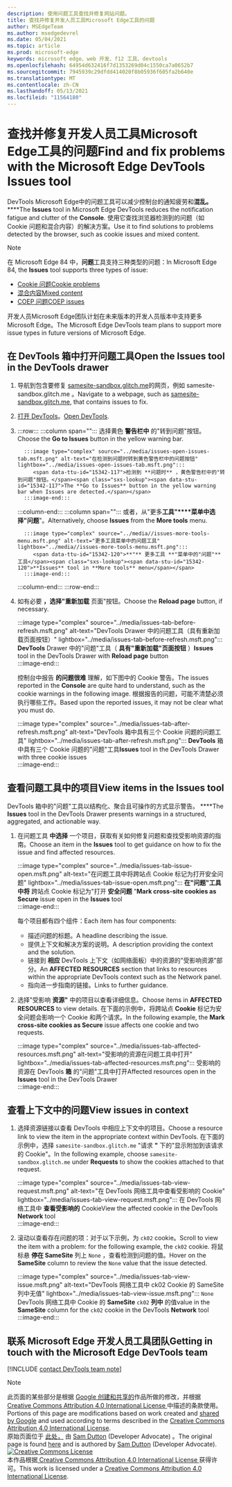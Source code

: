 ```yaml
---
description: 使用问题工具查找并修复网站问题。
title: 查找并修复开发人员工具Microsoft Edge工具的问题
author: MSEdgeTeam
ms.author: msedgedevrel
ms.date: 05/04/2021
ms.topic: article
ms.prod: microsoft-edge
keywords: microsoft edge、web 开发、f12 工具、devtools
ms.openlocfilehash: 64954d632416f7d1353269d04c1550ca7a0652b7
ms.sourcegitcommit: 7945939c29dfdd414020f8b05936f605fa2b640e
ms.translationtype: MT
ms.contentlocale: zh-CN
ms.lasthandoff: 05/13/2021
ms.locfileid: "11564180"
---
```

<!-- Copyright Sam Dutton 

   Licensed under the Apache License, Version 2.0 (the "License");
   you may not use this file except in compliance with the License.
   You may obtain a copy of the License at

       https://www.apache.org/licenses/LICENSE-2.0

   Unless required by applicable law or agreed to in writing, software
   distributed under the License is distributed on an "AS IS" BASIS,
   WITHOUT WARRANTIES OR CONDITIONS OF ANY KIND, either express or implied.
   See the License for the specific language governing permissions and
   limitations under the License.  -->  
# <a name="find-and-fix-problems-with-the-microsoft-edge-devtools-issues-tool"></a><span data-ttu-id="15342-104">查找并修复开发人员工具Microsoft Edge工具的问题</span><span class="sxs-lookup"><span data-stu-id="15342-104">Find and fix problems with the Microsoft Edge DevTools Issues tool</span></span>  

<span data-ttu-id="15342-105">DevTools Microsoft Edge中的问题工具可以减少控制台的通知疲劳和**混乱。** \*\*\*\*</span><span class="sxs-lookup"><span data-stu-id="15342-105">The **Issues** tool in Microsoft Edge DevTools reduces the notification fatigue and clutter of the **Console**.</span></span>  <span data-ttu-id="15342-106">使用它查找浏览器检测到的问题（如 Cookie 问题和混合内容）的解决方案。</span><span class="sxs-lookup"><span data-stu-id="15342-106">Use it to find solutions to problems detected by the browser, such as cookie issues and mixed content.</span></span>  

> [!NOTE]
> <span data-ttu-id="15342-107">在 Microsoft Edge 84 中，**问题**工具支持三种类型的问题：</span><span class="sxs-lookup"><span data-stu-id="15342-107">In Microsoft Edge 84, the **Issues** tool supports three types of issue:</span></span>  
> *   [<span data-ttu-id="15342-108">Cookie 问题</span><span class="sxs-lookup"><span data-stu-id="15342-108">Cookie problems</span></span>][MDNSameSiteCookies]  
> *   [<span data-ttu-id="15342-109">混合内容</span><span class="sxs-lookup"><span data-stu-id="15342-109">Mixed content</span></span>][MDNMixedContent]  
> *   [<span data-ttu-id="15342-110">COEP 问题</span><span class="sxs-lookup"><span data-stu-id="15342-110">COEP issues</span></span>][W3CCOEPSpec]
> 
> <span data-ttu-id="15342-111">开发人员Microsoft Edge团队计划在未来版本的开发人员版本中支持更多Microsoft Edge。</span><span class="sxs-lookup"><span data-stu-id="15342-111">The Microsoft Edge DevTools team plans to support more issue types in future versions of Microsoft Edge.</span></span>  

## <a name="open-the-issues-tool-in-the-devtools-drawer"></a><span data-ttu-id="15342-112">在 DevTools 箱中打开问题工具</span><span class="sxs-lookup"><span data-stu-id="15342-112">Open the Issues tool in the DevTools drawer</span></span>  

1.  <span data-ttu-id="15342-113">导航到包含要修复 [samesite-sandbox.glitch.me][GlitchSamesiteSandbox]的网页，例如 samesite-sandbox.glitch.me 。</span><span class="sxs-lookup"><span data-stu-id="15342-113">Navigate to a webpage, such as [samesite-sandbox.glitch.me][GlitchSamesiteSandbox], that contains issues to fix.</span></span>  
1.  <span data-ttu-id="15342-114">[打开 DevTools][DevtoolsOpen]。</span><span class="sxs-lookup"><span data-stu-id="15342-114">[Open DevTools][DevtoolsOpen].</span></span>  
1.  :::row:::
       :::column span="":::
          <span data-ttu-id="15342-115">选择黄色 **警告栏中** 的"转到问题"按钮。</span><span class="sxs-lookup"><span data-stu-id="15342-115">Choose the **Go to Issues** button in the yellow warning bar.</span></span>  
          
          :::image type="complex" source="../media/issues-open-issues-tab.msft.png" alt-text="在检测到问题时转到黄色警告栏中的问题按钮" lightbox="../media/issues-open-issues-tab.msft.png":::
             <span data-ttu-id="15342-117">检测到 **问题时** ，黄色警告栏中的"转到问题"按钮。</span><span class="sxs-lookup"><span data-stu-id="15342-117">The **Go to Issues** button in the yellow warning bar when Issues are detected.</span></span>  
          :::image-end:::  
       :::column-end:::
       :::column span="":::
          <span data-ttu-id="15342-118">或者，从"更多**工具"\*\*\*\*菜单中选择"问题**"。</span><span class="sxs-lookup"><span data-stu-id="15342-118">Alternatively, choose **Issues** from the **More tools** menu.</span></span>  
          
          :::image type="complex" source="../media//issues-more-tools-menu.msft.png" alt-text="更多工具菜单中的问题工具" lightbox="../media//issues-more-tools-menu.msft.png":::
             <span data-ttu-id="15342-120">**"** 更多工具 **"菜单中的"问题"** 工具</span><span class="sxs-lookup"><span data-stu-id="15342-120">**Issues** tool in **More tools** menu</span></span>  
          :::image-end:::  
       :::column-end:::
    :::row-end:::
    
1.  <span data-ttu-id="15342-121">如有必要 **，选择"重新加载** 页面"按钮。</span><span class="sxs-lookup"><span data-stu-id="15342-121">Choose the **Reload page** button, if necessary.</span></span>  
    
    :::image type="complex" source="../media/issues-tab-before-refresh.msft.png" alt-text="DevTools Drawer 中的问题工具（具有重新加载页面按钮）" lightbox="../media/issues-tab-before-refresh.msft.png":::
       <span data-ttu-id="15342-123">**DevTools** Drawer 中的"问题"工具（ **具有"重新加载"页面按钮** ）</span><span class="sxs-lookup"><span data-stu-id="15342-123">**Issues** tool in the DevTools Drawer with **Reload page** button</span></span>  
    :::image-end:::  

    <span data-ttu-id="15342-124">控制台中报告 **的问题很难** 理解，如下图中的 Cookie 警告。</span><span class="sxs-lookup"><span data-stu-id="15342-124">The issues reported in the **Console** are quite hard to understand, such as the cookie warnings in the following image.</span></span>  <span data-ttu-id="15342-125">根据报告的问题，可能不清楚必须执行哪些工作。</span><span class="sxs-lookup"><span data-stu-id="15342-125">Based upon the reported issues, it may not be clear what you must do.</span></span>  
    
    :::image type="complex" source="../media/issues-tab-after-refresh.msft.png" alt-text="DevTools 箱中具有三个 Cookie 问题的问题工具" lightbox="../media/issues-tab-after-refresh.msft.png":::
       <span data-ttu-id="15342-127">**DevTools** 箱中具有三个 Cookie 问题的"问题"工具</span><span class="sxs-lookup"><span data-stu-id="15342-127">**Issues** tool in the DevTools Drawer with three cookie issues</span></span>  
    :::image-end:::  
    
## <a name="view-items-in-the-issues-tool"></a><span data-ttu-id="15342-128">查看问题工具中的项目</span><span class="sxs-lookup"><span data-stu-id="15342-128">View items in the Issues tool</span></span>  

<span data-ttu-id="15342-129">DevTools 箱中的"问题"工具以结构化、聚合且可操作的方式显示警告。 \*\*\*\*</span><span class="sxs-lookup"><span data-stu-id="15342-129">The **Issues** tool in the DevTools Drawer presents warnings in a structured, aggregated, and actionable way.</span></span>  

1.  <span data-ttu-id="15342-130">在问题工具 **中选择** 一个项目，获取有关如何修复问题和查找受影响资源的指南。</span><span class="sxs-lookup"><span data-stu-id="15342-130">Choose an item in the **Issues** tool to get guidance on how to fix the issue and find affected resources.</span></span>  
    
    :::image type="complex" source="../media/issues-tab-issue-open.msft.png" alt-text="在问题工具中将跨站点 Cookie 标记为打开安全问题" lightbox="../media/issues-tab-issue-open.msft.png":::
       <span data-ttu-id="15342-132">**在"问题"工具中将** 跨站点 Cookie 标记为"打开 **安全问题** "</span><span class="sxs-lookup"><span data-stu-id="15342-132">**Mark cross-site cookies as Secure** issue open in the **Issues** tool</span></span>  
    :::image-end:::  
    
    <span data-ttu-id="15342-133">每个项目都有四个组件：</span><span class="sxs-lookup"><span data-stu-id="15342-133">Each item has four components:</span></span>  
    
    *   <span data-ttu-id="15342-134">描述问题的标题。</span><span class="sxs-lookup"><span data-stu-id="15342-134">A headline describing the issue.</span></span>  
    *   <span data-ttu-id="15342-135">提供上下文和解决方案的说明。</span><span class="sxs-lookup"><span data-stu-id="15342-135">A description providing the context and the solution.</span></span>  
    *   <span data-ttu-id="15342-136">链接到 **相应** DevTools 上下文（如网络面板）中的资源的"受影响资源"部分。</span><span class="sxs-lookup"><span data-stu-id="15342-136">An **AFFECTED RESOURCES** section that links to resources within the appropriate DevTools context such as the Network panel.</span></span>  
    *   <span data-ttu-id="15342-137">指向进一步指南的链接。</span><span class="sxs-lookup"><span data-stu-id="15342-137">Links to further guidance.</span></span>  
    
1.  <span data-ttu-id="15342-138">选择"受影响 **资源"** 中的项目以查看详细信息。</span><span class="sxs-lookup"><span data-stu-id="15342-138">Choose items in **AFFECTED RESOURCES** to view details.</span></span>  <span data-ttu-id="15342-139">在下面的示例中，将跨站点 **Cookie** 标记为安全问题会影响一个 Cookie 和两个请求。</span><span class="sxs-lookup"><span data-stu-id="15342-139">In the following example, the **Mark cross-site cookies as Secure** issue affects one cookie and two requests.</span></span>  
    
    :::image type="complex" source="../media/issues-tab-affected-resources.msft.png" alt-text="受影响的资源在问题工具中打开" lightbox="../media/issues-tab-affected-resources.msft.png":::
       <span data-ttu-id="15342-141">受影响的资源在 DevTools **箱** 的"问题"工具中打开</span><span class="sxs-lookup"><span data-stu-id="15342-141">Affected resources open in the **Issues** tool in the DevTools Drawer</span></span>  
    :::image-end:::  
    
## <a name="view-issues-in-context"></a><span data-ttu-id="15342-142">查看上下文中的问题</span><span class="sxs-lookup"><span data-stu-id="15342-142">View issues in context</span></span>  

1.  <span data-ttu-id="15342-143">选择资源链接以查看 DevTools 中相应上下文中的项目。</span><span class="sxs-lookup"><span data-stu-id="15342-143">Choose a resource link to view the item in the appropriate context within DevTools.</span></span>  <span data-ttu-id="15342-144">在下面的示例中，选择 `samesite-sandbox.glitch.me` "请求 **"** 下的"显示附加到该请求的 Cookie"。</span><span class="sxs-lookup"><span data-stu-id="15342-144">In the following example, choose `samesite-sandbox.glitch.me` under **Requests** to show the cookies attached to that request.</span></span>  
    
    :::image type="complex" source="../media/issues-tab-view-request.msft.png" alt-text="在 DevTools 网络工具中查看受影响的 Cookie" lightbox="../media/issues-tab-view-request.msft.png":::
       <span data-ttu-id="15342-146">在 DevTools 网络工具中 **查看受影响的** Cookie</span><span class="sxs-lookup"><span data-stu-id="15342-146">View the affected cookie in the DevTools **Network** tool</span></span>  
    :::image-end:::  

1.  <span data-ttu-id="15342-147">滚动以查看存在问题的项：对于以下示例，为 `ck02` cookie。</span><span class="sxs-lookup"><span data-stu-id="15342-147">Scroll to view the item with a problem:  for the following example, the `ck02` cookie.</span></span>  <span data-ttu-id="15342-148">将鼠标悬 **停在 SameSite** 列上 `None` ，查看检测到问题的值。</span><span class="sxs-lookup"><span data-stu-id="15342-148">Hover on the **SameSite** column to review the `None` value that the issue detected.</span></span>  
    
    :::image type="complex" source="../media/issues-tab-view-issue.msft.png" alt-text="DevTools 网络工具中 ck02 Cookie 的 SameSite 列中无值" lightbox="../media/issues-tab-view-issue.msft.png":::
       `None` <span data-ttu-id="15342-150">DevTools 网络工具中 Cookie 的 **SameSite** `ck02` **列中** 的值</span><span class="sxs-lookup"><span data-stu-id="15342-150">value in the **SameSite** column for the `ck02` cookie in the DevTools **Network** tool</span></span>  
    :::image-end:::  

## <a name="getting-in-touch-with-the-microsoft-edge-devtools-team"></a><span data-ttu-id="15342-151">联系 Microsoft Edge 开发人员工具团队</span><span class="sxs-lookup"><span data-stu-id="15342-151">Getting in touch with the Microsoft Edge DevTools team</span></span>  

[!INCLUDE [contact DevTools team note](../includes/contact-devtools-team-note.md)]  

<!-- links -->  

[DevtoolsOpen]: ../open/index.md "打开 Microsoft Edge 开发人员工具 | Microsoft Docs"  

[GlitchSamesiteSandbox]: https://samesite-sandbox.glitch.me "SameSite Cookie 测试|小故障"  

[MDNSameSiteCookies]: https://developer.mozilla.org/docs/Web/HTTP/Headers/Set-Cookie/SameSite "SameSite cookie |MDN"  
[MDNMixedContent]: https://developer.mozilla.org/docs/Web/Security/Mixed_content "混合内容|MDN"  

[W3CCOEPSpec]: https://wicg.github.io/cross-origin-embedder-policy "跨源嵌入者策略|Web Incubator Community 组"  

> [!NOTE]
> <span data-ttu-id="15342-157">此页面的某些部分是根据 [Google 创建和共享的][GoogleSitePolicies]作品所做的修改，并根据[ Creative Commons Attribution 4.0 International License ][CCA4IL]中描述的条款使用。</span><span class="sxs-lookup"><span data-stu-id="15342-157">Portions of this page are modifications based on work created and [shared by Google][GoogleSitePolicies] and used according to terms described in the [Creative Commons Attribution 4.0 International License][CCA4IL].</span></span>  
> <span data-ttu-id="15342-158">原始页面位于 [此处，](https://developers.google.com/web/tools/chrome-devtools/issues/index) 由 [Sam Dutton][SamDutton] \(Developer Advocate\) 。</span><span class="sxs-lookup"><span data-stu-id="15342-158">The original page is found [here](https://developers.google.com/web/tools/chrome-devtools/issues/index) and is authored by [Sam Dutton][SamDutton] \(Developer Advocate\).</span></span>  
[![Creative Commons License][CCby4Image]][CCA4IL]  
<span data-ttu-id="15342-160">本作品根据[ Creative Commons Attribution 4.0 International License ][CCA4IL]获得许可。</span><span class="sxs-lookup"><span data-stu-id="15342-160">This work is licensed under a [Creative Commons Attribution 4.0 International License][CCA4IL].</span></span>  

[CCA4IL]: https://creativecommons.org/licenses/by/4.0  
[CCby4Image]: https://i.creativecommons.org/l/by/4.0/88x31.png  
[GoogleSitePolicies]: https://developers.google.com/terms/site-policies  
[KayceBasques]: https://developers.google.com/web/resources/contributors#kayce-basques  
[SamDutton]: https://developers.google.com/web/resources/contributors#sam-dutton  
